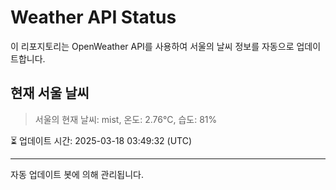 
# Weather API Status

이 리포지토리는 OpenWeather API를 사용하여 서울의 날씨 정보를 자동으로 업데이트합니다.

## 현재 서울 날씨
> 서울의 현재 날씨: mist, 온도: 2.76°C, 습도: 81%

⏳ 업데이트 시간: 2025-03-18 03:49:32 (UTC)

---
자동 업데이트 봇에 의해 관리됩니다.
